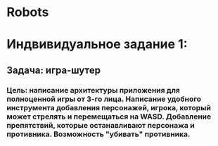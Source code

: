 # Robots
# Индвивидуальное задание 1:
## Задача: игра-шутер 
### Цель: написание архитектуры приложения для полноценной игры от 3-го лица. Написание удобного инструмента добавления персонажей, игрока, который может стрелять и перемещаться на WASD. Добавление препятствий, которые останавливают персонажа и противника. Возможность "убивать" противника.

